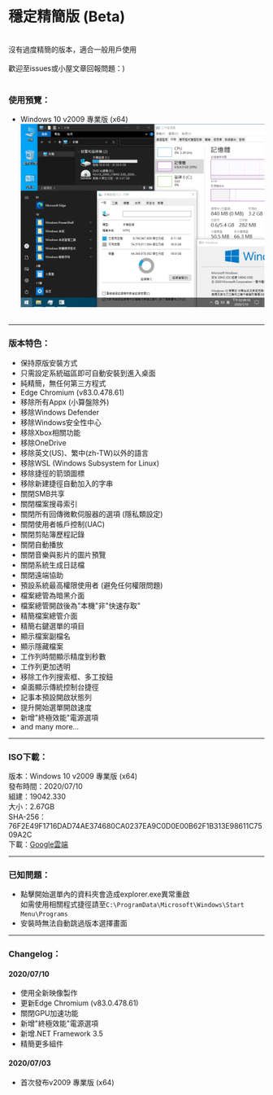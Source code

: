 # 穩定精簡版 (Beta)

<br>
沒有過度精簡的版本，適合一般用戶使用
<br><br>
歡迎至issues或小屋文章回報問題：)
<br><br>

### 使用預覽：
- Windows 10 v2009 專業版 (x64)
![Win10_2009_(19042.330)_20200710.png](/preview/Win10_2009_(19042.330)_20200710.png)
<br><br>

----

### 版本特色：
- 保持原版安裝方式
- 只需設定系統磁區即可自動安裝到進入桌面
- 純精簡，無任何第三方程式
- Edge Chromium (v83.0.478.61)
- 移除所有Appx (小算盤除外)
- 移除Windows Defender
- 移除Windows安全性中心
- 移除Xbox相關功能
- 移除OneDrive
- 移除英文(US)、繁中(zh-TW)以外的語言
- 移除WSL (Windows Subsystem for Linux)
- 移除捷徑的箭頭圖標
- 移除新建捷徑自動加入的字串
- 關閉SMB共享
- 關閉檔案搜尋索引
- 關閉所有回傳微軟伺服器的選項 (隱私類設定)
- 關閉使用者帳戶控制(UAC)
- 關閉剪貼簿歷程記錄
- 關閉自動播放
- 關閉音樂與影片的圖片預覽
- 關閉系統生成日誌檔
- 關閉遠端協助
- 預設系統最高權限使用者 (避免任何權限問題)
- 檔案總管為暗黑介面
- 檔案總管開啟後為"本機"非"快速存取"
- 精簡檔案總管介面
- 精簡右鍵選單的項目
- 顯示檔案副檔名
- 顯示隱藏檔案
- 工作列時間顯示精度到秒數
- 工作列更加透明
- 移除工作列搜索框、多工按鈕
- 桌面顯示傳統控制台捷徑
- 記事本預設開啟狀態列
- 提升開始選單開啟速度
- 新增"終極效能"電源選項
- and many more...

----

### ISO下載：
版本：Windows 10 v2009 專業版 (x64)<br>
發布時間：2020/07/10<br>
組建：19042.330<br>
大小：2.67GB<br>
SHA-256：76F2E49F1716DAD74AE374680CA0237EA9C0D0E00B62F1B313E98611C7509A2C<br>
下載：[Google雲端](http://tiny.cc/win10_2009_20200710)<br>

----

### 已知問題：
- 點擊開始選單內的資料夾會造成explorer.exe異常重啟<br>如需使用相關程式捷徑請至<code>C:\ProgramData\Microsoft\Windows\Start Menu\Programs</code>
- 安裝時無法自動跳過版本選擇畫面

----

### Changelog：
#### 2020/07/10
- 使用全新映像製作
- 更新Edge Chromium (v83.0.478.61)
- 關閉GPU加速功能
- 新增"終極效能"電源選項
- 新增.NET Framework 3.5
- 精簡更多組件

#### 2020/07/03
- 首次發布v2009 專業版 (x64)
